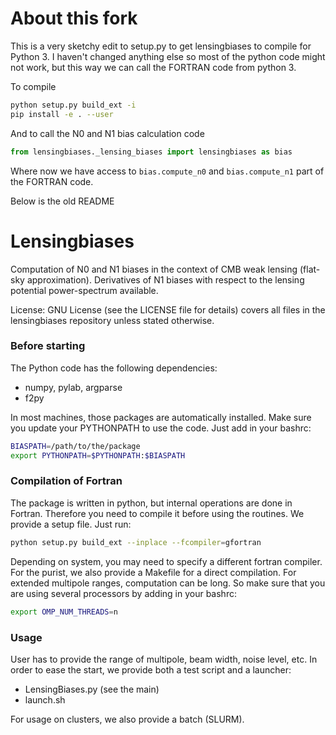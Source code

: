 # About this fork

This is a very sketchy edit to setup.py to get lensingbiases to compile for Python 3. I haven't changed anything else so most of the python code might not work, but this way we can call the FORTRAN code from python 3. 


To compile
```bash
python setup.py build_ext -i
pip install -e . --user
```


And to call the N0 and N1 bias calculation code
```python
from lensingbiases._lensing_biases import lensingbiases as bias
```
Where now we have access to `bias.compute_n0` and `bias.compute_n1` part of the FORTRAN code.


Below is the old README


Lensingbiases
==

Computation of N0 and N1 biases in the context of CMB weak lensing (flat-sky approximation).
Derivatives of N1 biases with respect to the lensing potential power-spectrum available.

License: GNU License (see the LICENSE file for details) covers all files
in the lensingbiases repository unless stated otherwise.

### Before starting
The Python code has the following dependencies:
* numpy, pylab, argparse
* f2py

In most machines, those packages are automatically installed.
Make sure you update your PYTHONPATH to use the code.
Just add in your bashrc:
```bash
BIASPATH=/path/to/the/package
export PYTHONPATH=$PYTHONPATH:$BIASPATH
```

### Compilation of Fortran
The package is written in python, but internal operations are
done in Fortran. Therefore you need to compile it before using
the routines. We provide a setup file. Just run:
```bash
python setup.py build_ext --inplace --fcompiler=gfortran
```
Depending on system, you may need to specify a different fortran compiler.
For the purist, we also provide a Makefile for a direct compilation.
For extended multipole ranges, computation can be long.
So make sure that you are using several processors by adding in your bashrc:
```bash
export OMP_NUM_THREADS=n
```

### Usage
User has to provide the range of multipole, beam width, noise level, etc.
In order to ease the start, we provide both a test script and a launcher:
* LensingBiases.py (see the main)
* launch.sh

For usage on clusters, we also provide a batch (SLURM).
